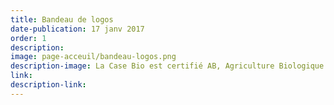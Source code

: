 ```yaml
---
title: Bandeau de logos
date-publication: 17 janv 2017
order: 1
description: 
image: page-acceuil/bandeau-logos.png
description-image: La Case Bio est certifié AB, Agriculture Biologique
link: 
description-link: 
---
```


